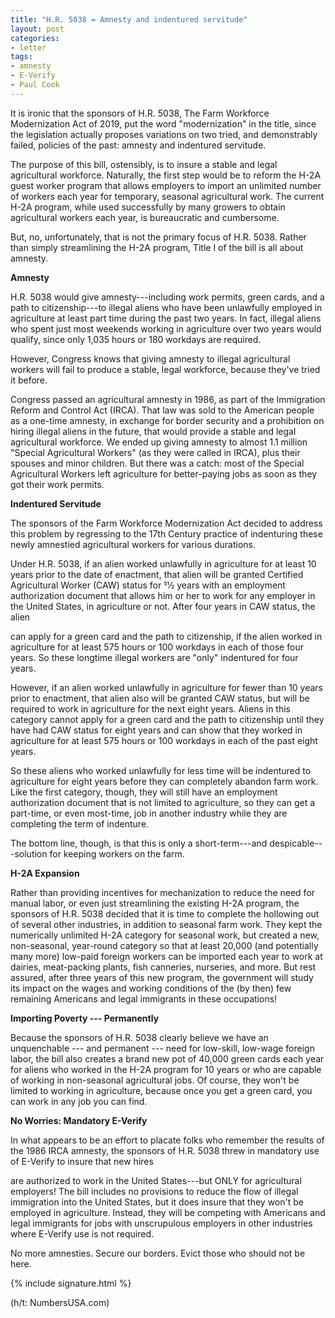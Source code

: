 ```yaml
---
title: "H.R. 5038 = Amnesty and indentured servitude"
layout: post
categories:
- letter
tags:
- amnesty
- E-Verify
- Paul Cook
---
```


It is ironic that the sponsors of H.R. 5038, The Farm Workforce Modernization Act of 2019, put the word "modernization" in the title, since the legislation actually proposes variations on two tried, and demonstrably failed, policies of the past: amnesty and indentured servitude.

The purpose of this bill, ostensibly, is to insure a stable and legal agricultural workforce. Naturally, the first step would be to reform the H-2A guest worker program that allows employers to import an unlimited number of workers each year for temporary, seasonal agricultural work. The current H-2A program, while used successfully by many growers to obtain agricultural workers each year, is bureaucratic and cumbersome.

But, no, unfortunately, that is not the primary focus of H.R. 5038. Rather than simply streamlining the H-2A program, Title I of the bill is all about amnesty.

**Amnesty**

H.R. 5038 would give amnesty---including work permits, green cards, and a path to citizenship---to illegal aliens who have been unlawfully employed in agriculture at least part time during the past two years. In fact, illegal aliens who spent just most weekends working in agriculture over two years would qualify, since only 1,035 hours or 180 workdays are required.

However, Congress knows that giving amnesty to illegal agricultural workers will fail to produce a stable, legal workforce, because they've tried it before.

Congress passed an agricultural amnesty in 1986, as part of the Immigration Reform and Control Act (IRCA). That law was sold to the American people as a one-time amnesty, in exchange for border security and a prohibition on hiring illegal aliens in the future, that would provide a stable and legal agricultural workforce. We ended up giving amnesty to almost 1.1 million "Special Agricultural Workers" (as they were called in IRCA), plus their spouses and minor children. But there was a catch: most of the Special Agricultural Workers left agriculture for better-paying jobs as soon as they got their work permits.

**Indentured Servitude**

The sponsors of the Farm Workforce ​Modernization​ Act decided to address this problem by regressing to the 17th Century practice of indenturing these newly amnestied agricultural workers for various durations.

Under H.R. 5038, if an alien worked unlawfully in agriculture for at least 10 years prior to the date of enactment, that alien will be granted Certified Agricultural Worker (CAW) status for 51⁄2 years with an employment authorization document that allows him or her to work for any employer in the United States, in agriculture or not. After four years in CAW status, the alien

can apply for a green card and the path to citizenship, if the alien worked in agriculture for at least 575 hours or 100 workdays in each of those four years. So these longtime illegal workers are "only" indentured for four years.

However, if an alien worked unlawfully in agriculture for fewer than 10 years prior to enactment, that alien also will be granted CAW status, but will be required to work in agriculture for the next eight years. Aliens in this category cannot apply for a green card and the path to citizenship until they have had CAW status for eight years and can show that they worked in agriculture for at least 575 hours or 100 workdays in ​each​ of the past eight years.

So these aliens who worked unlawfully for less time will be indentured to agriculture for eight years before they can completely abandon farm work. Like the first category, though, they will still have an employment authorization document that is not limited to agriculture, so they can get a part-time, or even most-time, job in another industry while they are completing the term of indenture.

The bottom line, though, is that this is only a short-term---and despicable---solution for keeping workers on the farm.

**H-2A Expansion**

Rather than providing incentives for mechanization to reduce the need for manual labor, or even just streamlining the existing H-2A program, the sponsors of H.R. 5038 decided that it is time to complete the hollowing out of several other industries, in addition to seasonal farm work. They kept the numerically unlimited H-2A category for seasonal work, but created a new, non-seasonal, year-round category so that at least 20,000 (and potentially many more) low-paid foreign workers can be imported each year to work at dairies, meat-packing plants, fish canneries, nurseries, and more. But rest assured, after three years of this new program, the government will study its impact on the wages and working conditions of the (by then) few remaining Americans and legal immigrants in these occupations!

**Importing Poverty --- Permanently**

Because the sponsors of H.R. 5038 clearly believe we have an unquenchable --- and permanent --- need for low-skill, low-wage foreign labor, the bill also creates a brand new pot of 40,000 green cards each year for aliens who worked in the H-2A program for 10 years or who are capable of working in non-seasonal agricultural jobs. Of course, they won't be limited to working in agriculture, because once you get a green card, you can work in any job you can find.

**No Worries: Mandatory E-Verify**

In what appears to be an effort to placate folks who remember the results of the 1986 IRCA amnesty, the sponsors of H.R. 5038 threw in mandatory use of E-Verify to insure that new hires

are authorized to work in the United States---but ONLY for agricultural employers! The bill includes no provisions to reduce the flow of illegal immigration into the United States, but it does insure that they won't be employed in agriculture. Instead, they will be competing with Americans and legal immigrants for jobs with unscrupulous employers in other industries where E-Verify use is not required.

No more amnesties. Secure our borders. Evict those who should not be here.

{% include signature.html %}

(h/t: NumbersUSA.com)
